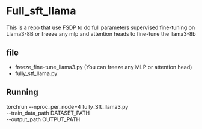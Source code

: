 # Full_sft_llama
This is a repo that use FSDP to do full parameters supervised fine-tuning on Llama3-8B or freeze any mlp and attention heads to fine-tune the llama3-8b
## file
- freeze_fine-tune_llama3.py (You can freeze any MLP or attention head)
- fully_stf_llama.py 

## Running
torchrun --nproc_per_node=4 fully_Sft_llama3.py \
         --train_data_path DATASET_PATH \
         --output_path OUTPUT_PATH
